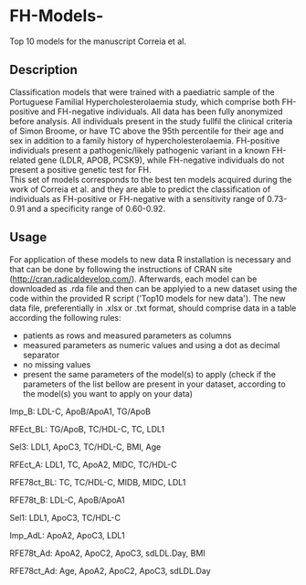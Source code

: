 # FH-Models-
Top 10 models for the manuscript Correia et al.

## Description
Classification models that were trained with a paediatric sample of the Portuguese Familial Hypercholesterolaemia study, which comprise both FH-positive and FH-negative individuals. All data has been fully anonymized before analysis. All individuals present in the study fullfil the clinical criteria of Simon Broome, or have TC above the 95th percentile for their age and sex in addition to a family history of hypercholesterolaemia. FH-positive individuals present a pathogenic/likely pathogenic variant in a known FH-related gene (LDLR, APOB, PCSK9), while FH-negative individuals do not present a positive genetic test for FH.  
This set of models corresponds to the best ten models acquired during the work of Correia et al. and they are able to predict the classification of individuals as FH-positive or FH-negative with a sensitivity range of 0.73-0.91 and a specificity range of 0.60-0.92.

## Usage
For application of these models to new data R installation is necessary and that can be done by following the instructions of CRAN site (http://cran.radicaldevelop.com/). Afterwards, each model can be downloaded as .rda file and then can be applyied to a new dataset using the code within the provided R script ('Top10 models for new data'). The new data file, preferentially in .xlsx or .txt format, should comprise data in a table according the following rules: 
 - patients as rows and measured parameters as columns
 - measured parameters as numeric values and using a dot as decimal separator
 - no missing values 
 - present the same parameters of the model(s) to apply (check if the parameters of the list bellow are present in your dataset, according to the model(s) you want to apply on your data)


Imp_B: LDL-C, ApoB/ApoA1, TG/ApoB	

RFEct_BL: TG/ApoB, TC/HDL-C, TC, LDL1	

Sel3: LDL1, ApoC3, TC/HDL-C, BMI, Age	

RFEct_A: LDL1, TC, ApoA2, MIDC, TC/HDL-C	

RFE78ct_BL: TC, TC/HDL-C, MIDB, MIDC, LDL1	

RFE78t_B: LDL-C, ApoB/ApoA1	

Sel1: LDL1, ApoC3, TC/HDL-C	

Imp_AdL: ApoA2, ApoC3, LDL1	

RFE78t_Ad: ApoA2, ApoC2, ApoC3, sdLDL.Day, BMI

RFE78ct_Ad: Age, ApoA2, ApoC2, ApoC3, sdLDL.Day
